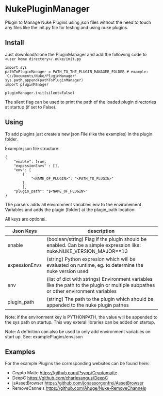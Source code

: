 # NukePluginManager

Plugin to Manage Nuke Plugins using json files without the need to touch any files like the init.py file 
for testing and using nuke plugins.

## Install
Just download/clone the PluginManager and add the following code to ```<user home directory>/.nuke/init.py```

```
import sys
pathToPluginManager = PATH_TO_THE_PLUGIN_MANAGER_FOLDER # example: 'C:/Documents/Nuke/PluginManager'
sys.path.append(pathToPluginManager)
import pluginManager

pluginManager.init(silent=False)
```

The silent flag can be used to print the path of the loaded plugin directories at startup (if set to False).

## Using
To add plugins just create a new json File (like the examples) in the plugin folder.

Example json file structure:

```
{
	"enable": true,
	"expessionEnvs" : [],
	"env": [
		{
			"<NAME_OF_PLUGIN>": "<PATH_TO_PLUGIN>"
		}
		],
	"plugin_path": "$<NAME_OF_PLUGIN>"
}
```

The parsers adds all environment variables env to the environement Variables and adds the plugin (folder) at the plugin_path location.

All keys are optional.


| Json Keys  | description |
| --- | --- |
| enable  | (boolean/string) Flag if the plugin should be enabled. Can be a simple expression like: nuke.NUKE_VERSION_MAJOR==13 |
| expessionEnvs | (string) Python expresion which will be evaluated on runtime, eg. to determine the nuke version used |
| env  | (list of dict with strings) Environment variables like the path to the plugin or multiple subpathes or other environment variables |
| plugin_path  | (string) The path to the plugin which should be appended to the nuke plugin pathes |

Note: if the environment key is PYTHONPATH, the value will be appended to the sys path on startup. 
This way exteral libraries can be added on startup.

Note: A definition can also be used to only add environment variables on start up. See: examplePlugins/env.json


## Examples
For the example Plugins the corresponding websites can be found here:
- Crypto Matte https://github.com/Psyop/Cryptomatte
- DeepC https://github.com/charlesangus/DeepC
- jsAssetBrowser https://github.com/jonassorgenfrei/AssetBrowser
- RemoveCannels https://github.com/Ahuge/Nuke-RemoveChannels
